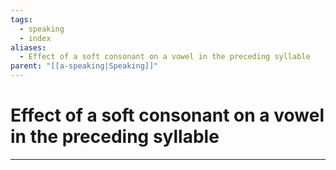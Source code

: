 ```yaml
---
tags:
  - speaking
  - index
aliases:
  - Effect of a soft consonant on a vowel in the preceding syllable
parent: "[[a-speaking|Speaking]]"
---
```

# Effect of a soft consonant on a vowel in the preceding syllable
---
